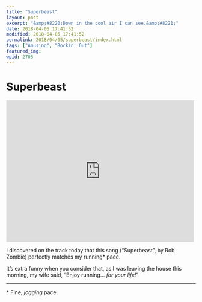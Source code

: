 ```yaml
---
title: "Superbeast"
layout: post
excerpt: "&amp;#8220;Down in the cool air I can see.&amp;#8221;"
date: 2018-04-05 17:41:52
modified: 2018-04-05 17:41:52
permalink: 2018/04/05/superbeast/index.html
tags: ["Amusing", "Rockin' Out"]
featured_img: 
wpid: 2705
---
```


# Superbeast

<iframe allow="accelerometer; autoplay; clipboard-write; encrypted-media; gyroscope; picture-in-picture; web-share" allowfullscreen="" frameborder="0" height="375" loading="lazy" src="https://www.youtube.com/embed/uHBtpqbOKXk?feature=oembed" title="Rob Zombie - Superbeast" width="500"></iframe>

I discovered on the track today that this song (“Superbeast”, by Rob Zombie) perfectly matches my running\* pace.

It’s extra funny when you consider that, as I was leaving the house this morning, my wife said, “Enjoy running… *for your life!*”

- - - - - -

\* Fine, *jogging* pace.
